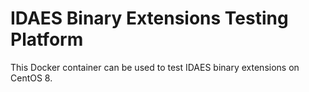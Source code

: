 IDAES Binary Extensions Testing Platform
=========================================

This Docker container can be used to test IDAES binary extensions on CentOS 8.
